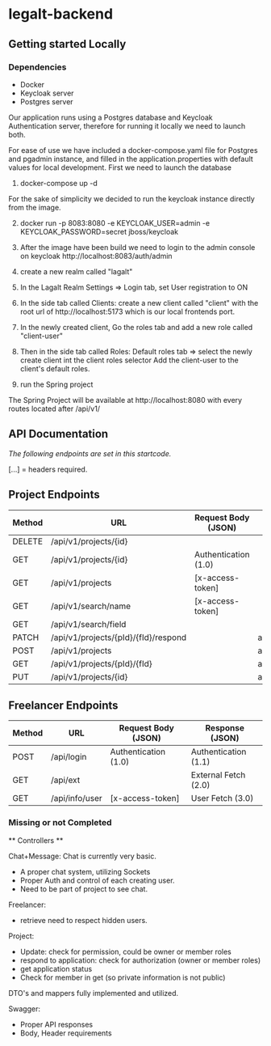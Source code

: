 # legalt-backend





## Getting started Locally

### Dependencies
-  Docker
  - Keycloak server
  - Postgres server

Our application runs using a Postgres database and Keycloak Authentication server,
therefore for running it locally we need to launch both.

For ease of use we have included a docker-compose.yaml file for Postgres and pgadmin instance,
and filled in the application.properties with default values for local development.
First we need to launch the database
1. docker-compose up -d

For the sake of simplicity we decided to run the keycloak instance directly from the image.

2. docker run -p 8083:8080 -e KEYCLOAK_USER=admin -e KEYCLOAK_PASSWORD=secret jboss/keycloak

3. After the image have been build we need to login to the admin console on keycloak
    http://localhost:8083/auth/admin

4. create a new realm called "lagalt"

5. In the Lagalt Realm Settings => Login tab, set User registration to ON

5. In the side tab called Clients: create a new client called "client" with the root url of http://localhost:5173
    which is our local frontends port. 

6. In the newly created client, Go the roles tab and add a new role called "client-user"

7. Then in the side tab called Roles: Default roles tab => select the newly create client int the client roles selector
    Add the client-user to the client's default roles.

8. run the Spring project

The Spring Project will be available at http://localhost:8080 
with every routes located after /api/v1/


## API Documentation
*The following endpoints are set in this startcode.*

[...] = headers required.

## Project Endpoints
| Method | URL                                  | Request Body (JSON)  | Response (JSON)   | 
|--------|--------------------------------------|----------------------|-------------------|
| DELETE | /api/v1/projects/{id}                |                      |                   | 
| GET    | /api/v1/projects/{id}                | Authentication (1.0) |                   | 
| GET    | /api/v1/projects                     | [x-access-token]     |                   | 
| GET    | /api/v1/search/name                  | [x-access-token]     |                   | 
| GET    | /api/v1/search/field                 |                      |                   | 
| PATCH  | /api/v1/projects/{pId}/{fId}/respond |                      | application/json  | 
| POST   | /api/v1/projects                     |                      | application/json  |
| GET    | /api/v1/projects/{pId}/{fId}         |                      | application/json  | 
| PUT    | /api/v1/projects/{id}                |                      | application/json  | 

## Freelancer Endpoints
| Method | URL              | Request Body (JSON)     | Response (JSON)          | 
|--------|------------------|-------------------------|--------------------------|
| POST   | /api/login       | Authentication (1.0)    | Authentication (1.1)     | 
| GET    | /api/ext         |                         | External Fetch (2.0)     | 
| GET    | /api/info/user   | [x-access-token]        | User Fetch  (3.0)        | 



### Missing or not Completed

** Controllers **

Chat+Message:
Chat is currently very basic.
- A proper chat system, utilizing Sockets
- Proper Auth and control of each creating user.
- Need to be part of project to see chat.

Freelancer:
- retrieve need to respect hidden users.

Project:
- Update: check for permission, could be owner or member roles
- respond to application: check for authorization (owner or member roles)
- get application status
- Check for member in get (so private information is not public)


DTO's and mappers fully implemented and utilized.

Swagger:
- Proper API responses
- Body, Header requirements
